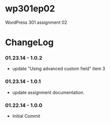 wp301ep02
====================

WordPress 301 assignment 02

ChangeLog
====================

### 01.23.14 - 1.0.2
- update "Using advanced custom field" item 3

### 01.23.14 - 1.0.1
- update assignment documentation.

### 01.22.14 - 1.0.0
- Initial Commit
